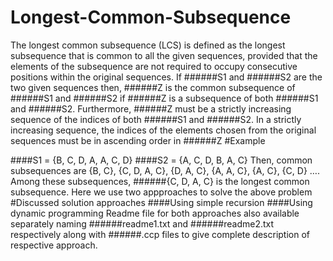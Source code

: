 # Longest-Common-Subsequence

The longest common subsequence (LCS) is defined as the longest subsequence that is common to all the given sequences, provided that the elements of the subsequence are not required to occupy consecutive positions within the original sequences.
If ######S1 and ######S2 are the two given sequences then, ######Z is the common subsequence of ######S1 and ######S2 if ######Z is a subsequence of both ######S1 and ######S2. Furthermore, ######Z must be a strictly increasing sequence of the indices of both ######S1 and ######S2.
In a strictly increasing sequence, the indices of the elements chosen from the original sequences must be in ascending order in ######Z
#Example

####S1 = {B, C, D, A, A, C, D}
####S2 = {A, C, D, B, A, C}
Then, common subsequences are {B, C}, {C, D, A, C}, {D, A, C}, {A, A, C}, {A, C}, {C, D} ….
Among these subsequences, ######{C, D, A, C} is the longest common subsequence.
Here we use two appproaches to solve the above problem 
#Discussed solution approaches
####Using simple recursion
####Using dynamic programming
Readme file for both approaches also available separately naming ######readme1.txt and ######readme2.txt respectively along with ######.ccp files to give complete description of respective approach.
